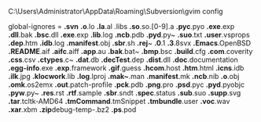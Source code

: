 C:\Users\Administrator\AppData\Roaming\Subversion\gvim config

global-ignores = **.svn** **.o**.lo **.la**.al .libs **.so**.so.[0-9].a **.pyc**.pyo **.exe**.exp **.dll**.bak **.bsc**.dll **.exe**.exp **.lib**.log **.ncb**.pdb **.pyd**.py~ **.suo**.txt **.user**.vsprops **.dep**.htm **.idb**.log **.manifest**.obj **.sbr**.sh **.rej**~ **.0**.1 **.3**.8svx **.Emacs**.OpenBSD **.README**.aif **.aifc**.aiff **.app**.au **.bak**.bat~ **.bmp**.bsc **.build**.cfg **.com**.coverity **.css**.csv **.ctypes**.c~ **.dat**.db **.decTest**.dep **.dist**.dll **.doc**.documentation **.egg-info**.exe **.exp**.framework **.gif**.guess **.hcom**.host **.htm**.html **.icns**.idb **.ilk**.jpg **.klocwork**.lib **.log**.lproj **.mak~**.man **.manifest**.mk **.ncb**.nib **.o**.obj **.omk**.os2emx **.out**.patch-profile **.pck**.pdb **.png**.pro **.psd**.pyc **.pyd**.pyobjc **.pyw**.py~ **.res**.rst **.rtf**.sample **.sbr**.sndt **.spec**.status **.sub**.suo **.supp**.svg **.tar**.tcltk-AMD64 **.tmCommand**.tmSnippet **.tmbundle**.user **.voc**.wav **.xar**.xbm **.zip**debug-temp-.bz2 **.ps**.pod
